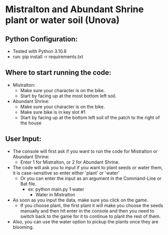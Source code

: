 # Mistralton and Abundant Shrine plant or water soil (Unova)

## Python Configuration:
* Tested with Python 3.10.8
* run: pip install -r requirements.txt

## Where to start running the code:
* Mistralton:
    * Make sure your character is on the bike.
    * Start by facing up at the most bottom left soil.
* Abundant Shrine:
    * Make sure your character is on the bike.
    * Make sure bike is in key slot #1
    * Start by facing up at the bottom left soil of the patch to the right of the house

## User Input:
* The console will first ask if you want to run the code for Mistralton or Abundant Shrine:
    * Enter 1 for Mistralton, or 2 for Abundant Shrine.
* The code will ask you to input if you want to plant seeds or water them, it is case-sensitive so enter either 'plant' or 'water'
    * Or you can enter the input as an argument in the Command-Line or Bat file.
        * ex: python main.py 1 water
            * Water in Mistralton
* As soon as you input the data, make sure you click on the game.
    * If you choose plant, the first plant it will make you choose the seeds manually and then hit enter in the console and then you need to switch back to the game for it to continue to plant the rest of them.
* Also, you can use the water option to pickup the plants once they are blooming.
